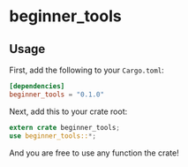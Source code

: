 beginner_tools
====

## Usage

First, add the following to your `Cargo.toml`:

```toml
[dependencies]
beginner_tools = "0.1.0"
```

Next, add this to your crate root:

```rust
extern crate beginner_tools;
use beginner_tools::*;
```

And you are free to use any function the crate!